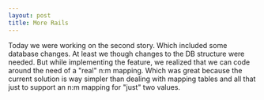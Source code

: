 ```yaml
---
layout: post
title: More Rails
---
```


Today we were working on the second story. Which included some database changes. At least we though changes to the DB structure were needed. But while implementing the feature, we realized that we can code around the need of a "real" n:m mapping. Which was great because the current solution is way simpler than dealing with mapping tables and all that just to support an n:m mapping for "just" two values.
